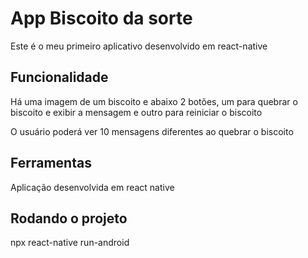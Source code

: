 <h1>App Biscoito da sorte</h1>
<p>Este é o meu primeiro aplicativo desenvolvido em react-native </p>

<h2>Funcionalidade</h2>
<p>Há uma imagem de um biscoito e abaixo 2 botões, um para quebrar o biscoito e exibir a mensagem e outro para reiniciar o biscoito</p>
<p>O usuário poderá ver 10 mensagens diferentes ao quebrar o biscoito</p>

<h2>Ferramentas</h2>
<p>Aplicação desenvolvida em react native</p>

<h2>Rodando o projeto</h2>
<p>npx react-native run-android</p>